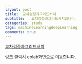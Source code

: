 ```yaml
---
layout: post
title:  교차검정과그리드서치
subtitle:   교차검정과그리드서치입니다.
categories: study
tags: machineLearningdeepLearning
comments: true
---
```


[교차검증과그리드서치](https://colab.research.google.com/drive/1bFz_811cKtKNh9nspnganI5aiDKGprUe?usp=sharing)

링크 클릭시 colab화면으로 이동합니다.
